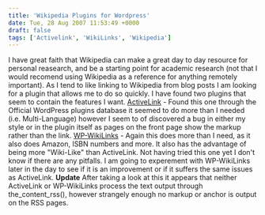 ```yaml
---
title: 'Wikipedia Plugins for Wordpress'
date: Tue, 28 Aug 2007 11:53:49 +0000
draft: false
tags: ['Activelink', 'WikiLinks', 'Wikipedia']
---
```


I have great faith that Wikipedia can make a great day to day resource for personal reasearch, and be a starting point for academic research (not that I would recomend using Wikipedia as a reference for anything remotely important). As I tend to like linking to Wikipedia from blog posts I am looking for a plugin that allows me to do so quickly. I have found two plugins that seem to contain the features I want. [ActiveLink](http://henning.imaginemore.de/activelink/ "ActiveLink") - Found this one through the Official WordPress plugins database it seemed to do more than I needed (i.e. Multi-Language) however I seem to of discovered a bug in either my style or in the plugin itself as pages on the front page show the markup rather than the link. [WP-WikiLinks](http://www.kitten-technologies.co.uk/project.php?project=wpwl "WP-WikiLinks") - Again this does more than I need, as it also does Amazon, ISBN numbers and more. It also has the advantage of being more "Wiki-Like" than ActiveLink. Not having tried this one yet I don't know if there are any pitfalls. I am going to experement with WP-WikiLinks later in the day to see if it is an improvement or if it suffers the same issues as ActiveLink. **Update** After taking a look at this it appears that neither ActiveLink or WP-WikiLinks process the text output through the\_content\_rss(), however strangely enough no markup or anchor is output on the RSS pages.
